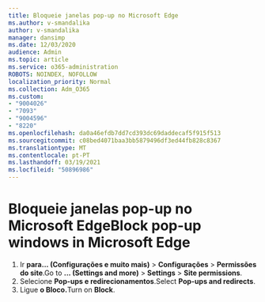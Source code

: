 ```yaml
---
title: Bloqueie janelas pop-up no Microsoft Edge
ms.author: v-smandalika
author: v-smandalika
manager: dansimp
ms.date: 12/03/2020
audience: Admin
ms.topic: article
ms.service: o365-administration
ROBOTS: NOINDEX, NOFOLLOW
localization_priority: Normal
ms.collection: Adm_O365
ms.custom:
- "9004026"
- "7093"
- "9004596"
- "8220"
ms.openlocfilehash: da0a46efdb7dd7cd393dc69daddecaf5f915f513
ms.sourcegitcommit: c08bed4071baa3bb5879496df3ed44fb828c8367
ms.translationtype: MT
ms.contentlocale: pt-PT
ms.lasthandoff: 03/19/2021
ms.locfileid: "50896986"
---
```

# <a name="block-pop-up-windows-in-microsoft-edge"></a><span data-ttu-id="b1ada-102">Bloqueie janelas pop-up no Microsoft Edge</span><span class="sxs-lookup"><span data-stu-id="b1ada-102">Block pop-up windows in Microsoft Edge</span></span>

1. <span data-ttu-id="b1ada-103">Ir **para... (Configurações e muito mais)**  >  **Configurações**  >  **Permissões do site**.</span><span class="sxs-lookup"><span data-stu-id="b1ada-103">Go to **... (Settings and more)** > **Settings** > **Site permissions**.</span></span>
2. <span data-ttu-id="b1ada-104">Selecione **Pop-ups e redirecionamentos**.</span><span class="sxs-lookup"><span data-stu-id="b1ada-104">Select **Pop-ups and redirects**.</span></span>
3. <span data-ttu-id="b1ada-105">Ligue **o Bloco.**</span><span class="sxs-lookup"><span data-stu-id="b1ada-105">Turn on **Block**.</span></span>